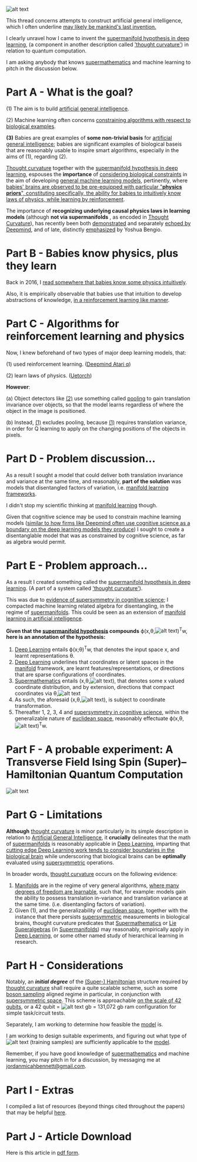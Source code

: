 ![alt text](https://i.imgur.com/lQJjpAk.gif)


This thread concerns attempts to construct artificial general intelligence, which I often underline [may likely be mankind's last invention.](https://www.youtube.com/watch?v=9snY7lhJA4c)

I clearly unravel how I came to invent the [supermanifold hypothesis in deep learning](https://www.researchgate.net/publication/316617464_Supermanifold_Hypothesis_via_Deep_Learning), (a component in another description called ['thought curvature'](https://www.researchgate.net/publication/316586028_Thought_Curvature_An_underivative_hypothesis)) in relation to quantum computation.

I am asking anybody that knows [supermathematics](https://en.wikipedia.org/wiki/Supermathematics) and machine learning to pitch in the discussion below.

Part A - What is the goal?
======
(1) The aim is to build [artificial general intelligence](https://en.wikipedia.org/wiki/Artificial_general_intelligence).

(2) Machine learning often concerns [constraining algorithms with respect to biological examples](https://deepmind.com/research/publications/neuroscience-inspired-artificial-intelligence/).

**(3)** Babies are great  examples of **some non-trivial basis** for [artificial general intelligence](https://en.wikipedia.org/wiki/Artificial_general_intelligence); babies are significant examples of biological baseis that are reasonably usable to inspire smart algorithms, especially in the aims of (1), regarding (2).

[Thought curvature](https://www.researchgate.net/publication/316586028_Thought_Curvature_An_underivative_hypothesis) together with the [supermanifold hypothesis in deep learning](https://www.researchgate.net/publication/316617464_Supermanifold_Hypothesis_via_Deep_Learning), espouses the **importance** of [considering biological constraints](https://deepmind.com/research/publications/neuroscience-inspired-artificial-intelligence/) in the aim of developing  [general machine learning models](https://en.wikipedia.org/wiki/Artificial_general_intelligence), pertinently, where [babies&#39; brains are observed to be pre-equipped with particular &quot;**physics priors**&quot;, constituting specifically, the ability for babies to intuitively know laws of physics, while learning by reinforcement](http://science.sciencemag.org/content/348/6230/91).

The importance of **recognizing underlying causal physics laws in learning models** (although **not via supermanifolds** , as encoded in [Thought Curvature](https://www.researchgate.net/publication/316586028_Thought_Curvature_An_underivative_hypothesis)), has recently been both [demonstrated](https://arxiv.org/abs/1606.05579) and separately [echoed by Deepmind](https://deepmind.com/research/publications/neuroscience-inspired-artificial-intelligence/), and of late, distinctly [emphasized](https://arxiv.org/abs/1709.08568) by Yoshua Bengio.




Part B - Babies know physics, plus they learn
======
Back in 2016, I [read somewhere that babies know some physics intuitively](https://www.washingtonpost.com/news/speaking-of-science/wp/2015/04/02/new-study-reveals-the-shockingly-complex-thought-processes-of-infants/?utm_term=.dd0b9545030b). 

Also, it is empirically observable that babies use that intuition to develop abstractions of knowledge, [in a reinforcement learning like manner](https://www.ncbi.nlm.nih.gov/pmc/articles/PMC3490621/).



Part C - Algorithms for reinforcement learning and physics
======
Now, I knew beforehand of two types of major deep learning models, that:

(1) used reinforcement learning. ([Deepmind Atari q](https://www.cs.toronto.edu/~vmnih/docs/dqn.pdf))

(2) learn laws of physics. ([Uetorch](https://github.com/facebook/UETorch))

**However**:

(a) Object detectors like [(2)](https://github.com/facebook/UETorch) use something called [pooling](http://iamaaditya.github.io/2016/03/one-by-one-convolution/) to gain translation invariance over objects, so that the model learns regardless of where the object in the image is positioned.

(b) Instead, [(1)](https://www.cs.toronto.edu/~vmnih/docs/dqn.pdf)  excludes pooling, because [(1)](https://www.cs.toronto.edu/~vmnih/docs/dqn.pdf)  requires translation variance, in order for Q learning to apply on the changing positions of the objects in pixels.


Part D - Problem discussion...
======
As a result I sought a model that could deliver both translation invariance and variance at the same time, and reasonably, **part of the solution** was models that disentangled factors of variation, i.e. [manifold learning frameworks](https://arxiv.org/abs/1611.03383).

I didn't stop my scientific thinking at [manifold learning](http://scikit-learn.org/stable/modules/manifold.html) though.

Given that cognitive science may be used to constrain machine learning models ([similar to how firms like Deepmind often use cognitive science as a boundary on the deep learning models they produce](https://www.cs.toronto.edu/~vmnih/docs/dqn.pdf)) I sought to create a disentanglable model that was as constrained by cognitive science, as far as algebra would permit.



Part E - Problem approach...
======
As a result I created something called the [supermanifold hypothesis in deep learning](https://www.researchgate.net/publication/316617464_Supermanifold_Hypothesis_via_Deep_Learning). (A part of a system called ['thought curvature'](https://www.researchgate.net/publication/316586028_Thought_Curvature_An_underivative_hypothesis)). 

This was due to [evidence of supersymmetry in cognitive science](https://arxiv.org/abs/0705.1134); I compacted machine learning related algebra for disentangling, in the regime of [supermanifolds](https://en.wikipedia.org/wiki/Supermanifold). This could be seen as an extension of [manifold learning in artificial intelligence](http://scikit-learn.org/stable/modules/manifold.html).

**Given that the [supermanifold hypothesis](https://www.researchgate.net/publication/316617464_Supermanifold_Hypothesis_via_Deep_Learning) compounds** ϕ(x,θ,![alt text](https://i.imgur.com/ncrjUdkm.png))<SUP>T</SUP>w, **here is an annotation of the hypothesis:**


1. [Deep Learning](https://en.wikipedia.org/wiki/Deep_learning) entails ϕ(x;θ)<SUP>T</SUP>w, that denotes the input space x, and learnt representations θ.
2. [Deep Learning](https://en.wikipedia.org/wiki/Deep_learning) underlines that coordinates or latent spaces in the [manifold](https://en.wikipedia.org/wiki/Manifold) framework, are learnt features/representations, or directions that are sparse configurations of coordinates.
3. [Supermathematics](https://en.wikipedia.org/wiki/Supermathematicsg) entails (x,θ,![alt text](https://i.imgur.com/ncrjUdkm.png)), that denotes some x valued coordinate distribution, and by extension, directions that compact coordinates via θ,![alt text](https://i.imgur.com/ncrjUdkm.png)
4.  As such, the aforesaid (x,θ,![alt text](https://i.imgur.com/ncrjUdkm.png)), is subject to coordinate transformation.
5. Thereafter 1, 2, 3, 4 and [supersymmetry in cognitive science](https://arxiv.org/abs/0705.1134), within the generalizable nature of [euclidean space](https://en.wikipedia.org/wiki/Euclidean_space), reasonably effectuate ϕ(x,θ,![alt text](https://i.imgur.com/ncrjUdkm.png))<SUP>T</SUP>w.


Part F - A probable experiment: A Transverse Field Ising Spin (Super)–Hamiltonian Quantum Computation 
=====
![alt text](https://i.imgur.com/L96rxC3.png)


Part G - Limitations
====

**Although** [thought curvature](https://www.researchgate.net/publication/316586028_Thought_Curvature_An_underivative_hypothesis) is minor particularly in its simple description in relation to [Artificial General Intelligence](https://en.wikipedia.org/wiki/Artificial_General_Intelligence), it **crucially** delineates that the math of [supermanifolds](https://en.wikipedia.org/wiki/Supermanifold) is reasonably applicable in [Deep Learning](https://en.wikipedia.org/wiki/Deep_Learning), imparting that [cutting edge  Deep Learning work tends to consider boundaries in the biological brain](https://deepmind.com/research/publications/neuroscience-inspired-artificial-intelligence/) while underscoring that biological brains can be **optimally** evaluated using [supersymmetric](https://en.wikipedia.org/wiki/Supersymmetry) operations.

In broader words, [thought curvature](https://www.researchgate.net/publication/316586028_Thought_Curvature_An_underivative_hypothesis) occurs on the following evidence:

1. [Manifolds](https://en.wikipedia.org/wiki/Manifold) are in the regime of very general algorithms, [where many degrees of freedom are learnable](http://scikit-learn.org/stable/modules/manifold.html), such that, for example: models gain the ability to possess translation in-variance and translation variance at the same time. (i.e. disentangling factors of variation).
2. Given (1), and the generalizability of  [euclidean space](https://en.wikipedia.org/wiki/Euclidean_space), together with the instance that there persists  [supersymmetric](https://en.wikipedia.org/wiki/Supersymmetry) measurements in biological brains, thought curvature predicates that  [Supermathematics](https://en.wikipedia.org/wiki/Supermathematics) or  [Lie Superalgebras](https://en.wikipedia.org/wiki/Lie_Superalgebras) (in  [Supermanifolds](https://en.wikipedia.org/wiki/Supermanifold)) may reasonably, empirically apply in  [Deep Learning](https://en.wikipedia.org/wiki/Deep_Learning), or some other named study of hierarchical learning in research.

Part H - Considerations
======
Notably, an ***initial degree*** of the
[(Super-) Hamiltonian](https://arxiv.org/abs/hep-th/0506170) structure required by [thought curvature](https://www.researchgate.net/publication/316586028_Thought_Curvature_An_underivative_hypothesis) shall require a quite scalable scheme, such as some [boson sampling](https://en.wikipedia.org/wiki/Boson_sampling) aligned regime in particular, in conjunction with [supersymmetric space](https://arxiv.org/abs/0705.1134). This scheme is approachable [on the scale of 42 qubits](https://www.researchgate.net/publication/316643055_No_imminent_quantum_supremacy_by_boson_sampling#pf6), or a 42 qubit = ![alt text](https://i.imgur.com/qTHl2uA.png) gb = 131,072 gb ram configuration for simple task/circuit tests.

Separately, I am working to determine how feasible the  [model](https://www.researchgate.net/publication/316586028_Thought_Curvature_An_underivative_hypothesis) is.

I am working to design suitable experiments, and figuring out what type of ![alt text](https://i.imgur.com/4P5rY64.png) (training samples) are sufficiently applicable to the [model](https://www.researchgate.net/publication/316586028_Thought_Curvature_An_underivative_hypothesis).

Remember, if you have good knowledge of [supermathematics](https://en.wikipedia.org/wiki/Supermathematics) and machine learning, you may pitch in for a discussion, by messaging me at jordanmicahbennett@gmail.com.

Part I - Extras
======

I compiled a list of resources (beyond things cited throughout the papers) that may be helpful [here](https://github.com/JordanMicahBennett/Supermathematics-and-Artificial-General-Intelligence/blob/master/extra%20list%20of%20helpful%20resources.md).



Part J - Article Download
======
Here is this article in [pdf form](https://www.researchgate.net/publication/319523372_Supermathematics_and_Artificial_General_Intelligence).


